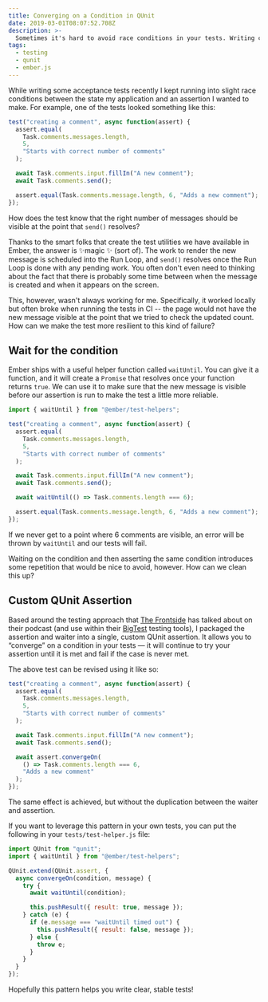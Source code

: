 ```yaml
---
title: Converging on a Condition in QUnit
date: 2019-03-01T08:07:52.708Z
description: >-
  Sometimes it's hard to avoid race conditions in your tests. Writing convergent assertions can help!
tags:
  - testing
  - qunit
  - ember.js
---
```


While writing some acceptance tests recently I kept running into slight race conditions between the state my application and an assertion I wanted to make. For example, one of the tests looked something like this:

```javascript
test("creating a comment", async function(assert) {
  assert.equal(
    Task.comments.messages.length,
    5,
    "Starts with correct number of comments"
  );

  await Task.comments.input.fillIn("A new comment");
  await Task.comments.send();

  assert.equal(Task.comments.message.length, 6, "Adds a new comment");
});
```

How does the test know that the right number of messages should be visible at the point that `send()` resolves?

Thanks to the smart folks that create the test utilities we have available in Ember, the answer is ✨magic ✨ (sort of). The work to render the new message is scheduled into the Run Loop, and `send()` resolves once the Run Loop is done with any pending work. You often don't even need to thinking about the fact that there is probably some time between when the message is created and when it appears on the screen.

This, however, wasn't always working for me. Specifically, it worked locally but often broke when running the tests in CI -- the page would not have the new message visible at the point that we tried to check the updated count. How can we make the test more resilient to this kind of failure?

## Wait for the condition

Ember ships with a useful helper function called `waitUntil`. You can give it a function, and it will create a `Promise` that resolves once your function returns `true`. We can use it to make sure that the new message is visible before our assertion is run to make the test a little more reliable.

```javascript
import { waitUntil } from "@ember/test-helpers";

test("creating a comment", async function(assert) {
  assert.equal(
    Task.comments.messages.length,
    5,
    "Starts with correct number of comments"
  );

  await Task.comments.input.fillIn("A new comment");
  await Task.comments.send();

  await waitUntil(() => Task.comments.length === 6);

  assert.equal(Task.comments.message.length, 6, "Adds a new comment");
});
```

If we never get to a point where 6 comments are visible, an error will be thrown by `waitUntil` and our tests will fail.

Waiting on the condition and then asserting the same condition introduces some repetition that would be nice to avoid, however. How can we clean this up?

## Custom QUnit Assertion

Based around the testing approach that [The Frontside](https://frontside.io) has talked about on their podcast (and use within their [BigTest](https://www.bigtestjs.io) testing tools), I packaged the assertion and waiter into a single, custom QUnit assertion. It allows you to “converge” on a condition in your tests — it will continue to try your assertion until it is met and fail if the case is never met.

The above test can be revised using it like so:

```javascript
test("creating a comment", async function(assert) {
  assert.equal(
    Task.comments.messages.length,
    5,
    "Starts with correct number of comments"
  );

  await Task.comments.input.fillIn("A new comment");
  await Task.comments.send();

  await assert.convergeOn(
    () => Task.comments.length === 6,
    "Adds a new comment"
  );
});
```

The same effect is achieved, but without the duplication between the waiter and assertion.

If you want to leverage this pattern in your own tests, you can put the following in your `tests/test-helper.js` file:

```javascript
import QUnit from "qunit";
import { waitUntil } from "@ember/test-helpers";

QUnit.extend(QUnit.assert, {
  async convergeOn(condition, message) {
    try {
      await waitUntil(condition);

      this.pushResult({ result: true, message });
    } catch (e) {
      if (e.message === "waitUntil timed out") {
        this.pushResult({ result: false, message });
      } else {
        throw e;
      }
    }
  }
});
```

Hopefully this pattern helps you write clear, stable tests!
